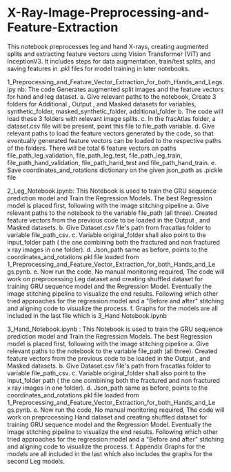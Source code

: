 # X-Ray-Image-Preprocessing-and-Feature-Extraction
This notebook preprocesses leg and hand X-rays, creating augmented splits and extracting feature vectors using Vision Transformer (ViT) and InceptionV3. It includes steps for data augmentation, train/test splits, and saving features in .pkl files for model training in later notebooks.


1_Preprocessing_and_Feature_Vector_Extraction_for_both_Hands_and_Legs.ipy nb: The code Generates augmented split images and the feature vectors for hand and leg dataset.
a. Give relevant paths to the notebook, Create 3 folders for Additional , Output , and Masked datasets for variables, synthetic_folder, masked_synthetic_folder, additional_folder
b. The code will load these 3 folders with relevant image splits.
c. In the fracAtlas folder, a dataset.csv file will be present, point this file to file_path
variable.
d. Give relevant paths to load the feature vectors generated by the code, so that
eventually generated feature vectors can be loaded to the respective paths of the folders. There will be total 6 feature vectors on paths file_path_leg_validation, file_path_leg_test, file_path_leg_train, file_path_hand_validation, file_path_hand_test and file_path_hand_train.
e. Save coordinates_and_rotations dictionary on the given json_path as .pickle file


2_Leg_Notebook.ipynb: This Notebook is used to train the GRU sequence prediction model and Train the Regression Models. The best Regression model is placed first, following with the image stitching pipeline
a. Give relevant paths to the notebook to the variable file_path (all three). Created feature vectors from the previous code to be loaded in the Output , and Masked datasets.
b. Give Dataset.csv file's path from fracatlas folder to variable file_path_csv.
c. Variable original_folder shall also point to the input_folder path ( the one
combining both the fractured and non fractured x ray images in one folder).
d. Json_path same as before, points to the coordinates_and_rotations.pkl file
loaded from
1_Preprocessing_and_Feature_Vector_Extraction_for_both_Hands_and_Le
gs.pynb.
e. Now run the code, No manual monitoring required, The code will work on preprocessing Leg dataset and creating shuffled dataset for training GRU sequence model and the Regression Model. Eventually the image stitching pipeline to visualize the end results. Following which other tried approaches for the regression model and a "Before and after" stitching and aligning code to visualize the process.
f. Graphs for the models are all included in the last file which is 3_Hand Notebook.ipynb



3_Hand_Notebook.ipynb : This Notebook is used to train the GRU sequence prediction model and Train the Regression Models. The best Regression model is placed first, following with the image stitching pipeline
a. Give relevant paths to the notebook to the variable file_path (all three). Created feature vectors from the previous code to be loaded in the Output , and Masked datasets.
b. Give Dataset.csv file's path from fracatlas folder to variable file_path_csv.
c. Variable original_folder shall also point to the input_folder path ( the one
combining both the fractured and non fractured x ray images in one folder).
d. Json_path same as before, points to the coordinates_and_rotations.pkl file
loaded from
1_Preprocessing_and_Feature_Vector_Extraction_for_both_Hands_and_Le
gs.pynb.
e. Now run the code, No manual monitoring required, The code will work on preprocessing Hand dataset and creating shuffled dataset for training GRU sequence model and the Regression Model. Eventually the image stitching pipeline to visualize the end results. Following which other tried approaches for the regression model and a "Before and after" stitching and aligning code to visualize the process.
f. Appendix Graphs for the models are all included in the last which also includes the graphs for the second Leg models.
